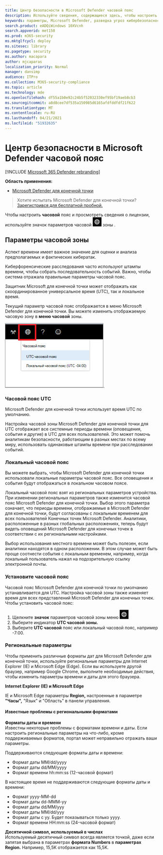 ```yaml
---
title: Центр безопасности в Microsoft Defender часовой пояс
description: Используйте сведения, содержащиеся здесь, чтобы настроить параметры Центр безопасности в Microsoft Defender часовой пояс и просмотреть сведения о лицензии.
keywords: параметры, Microsoft Defender, разведка угроз кибербезопасности, Microsoft Defender для конечной точки, часовой пояс, utc, местное время, лицензия
search.product: eADQiWindows 10XVcnh
search.appverid: met150
ms.prod: m365-security
ms.mktglfcycl: deploy
ms.sitesec: library
ms.pagetype: security
ms.author: macapara
author: mjcaparas
localization_priority: Normal
manager: dansimp
audience: ITPro
ms.collection: M365-security-compliance
ms.topic: article
ms.technology: mde
ms.openlocfilehash: df55a1b0e92c24b5f52032330ef95bf19aeb8cb3
ms.sourcegitcommit: a8d8cee7df535a150985d6165afdfddfdf21f622
ms.translationtype: MT
ms.contentlocale: ru-RU
ms.lasthandoff: 04/21/2021
ms.locfileid: "51932635"
---
```

# <a name="microsoft-defender-security-center-time-zone-settings"></a>Центр безопасности в Microsoft Defender часовой пояс

[!INCLUDE [Microsoft 365 Defender rebranding](../../includes/microsoft-defender.md)]

**Область применения:**
- [Microsoft Defender для конечной точки](https://go.microsoft.com/fwlink/p/?linkid=2154037)


>Хотите испытать Microsoft Defender для конечной точки? [Зарегистрився для бесплатной пробной.](https://www.microsoft.com/microsoft-365/windows/microsoft-defender-atp?ocid=docs-wdatp-settings-abovefoldlink)

Чтобы настроить **часовой** пояс и просмотреть сведения о лицензии, используйте значок параметров часовой ![ ](images/atp-time-zone.png) зоны .

## <a name="time-zone-settings"></a>Параметры часовой зоны
Аспект времени имеет важное значение для оценки и анализа предполагаемых и фактических кибератак.

Киберфоренсические расследования часто используют штампы времени, чтобы собрать последовательность событий. Важно, чтобы система отражала правильные параметры часовой пояс.

Защитник Microsoft для конечной точки может отображать как скоординированное универсальное время (UTC), так и локальное время.

Текущий параметр часовой пояс отображается в меню Microsoft Defender для конечной точки. Вы можете изменить отображаемую часовую зону в **меню часовой** зоны.

![Значок параметров часовой зоны2](images/atp-time-zone-menu.png).

### <a name="utc-time-zone"></a>Часовой пояс UTC
Microsoft Defender для конечной точки использует время UTC по умолчанию.

Настройка часовой зоны Microsoft Defender для конечной точки для UTC отображает все системные периоды времени (оповещения, события и другие) в UTC для всех пользователей. Это может помочь аналитикам безопасности, работающим в разных местах по всему миру, использовать одинаковые штампы времени при расследовании событий.

### <a name="local-time-zone"></a>Локальный часовой пояс
Вы можете выбрать, чтобы Microsoft Defender для конечной точки использовали локальные параметры часовой пояс. Все оповещения и события будут отображаться в локальном часовом поясе.

Локальный часовой пояс взят из региональных параметров устройства. При изменении региональных параметров также изменится часовой пояс Microsoft Defender для конечной точки. Выбор этого параметра означает, что периоды времени, отображаемые в Microsoft Defender для конечной точки, будут согласованы с локальным временем для всех пользователей Конечных точек Microsoft Defender. Аналитики, расположенные в разных глобальных расположениях, теперь будут видеть оповещений Microsoft Defender для конечных точек в соответствии с их региональными настройками.

Выбор использования местного времени может быть полезен, если аналитики находятся в одном расположении. В этом случае может быть проще соотнести события с локальным временем, например, когда локальный пользователь нажал на подозрительную ссылку электронной почты.

### <a name="set-the-time-zone"></a>Установите часовой пояс
Часовой пояс Microsoft Defender для конечной точки по умолчанию устанавливается для UTC.
Настройка часовой зоны также изменяет время для всех представлений Microsoft Defender для конечных точек.
Чтобы установить часовой пояс:

1. Щелкните **значок** параметров часовой зоны меню ![ Часовой зоны3. ](images/atp-time-zone.png)
2. Выберите индикатор **UTC часовой зоны.**
3. Выберите **UTC часовой** пояс или локальный часовой пояс, например -7:00.

### <a name="regional-settings"></a>Региональные параметры
Чтобы применить различные форматы дат для Microsoft Defender для конечной точки, используйте региональные параметры для Internet Explorer (IE) и Microsoft Edge (Edge). Если вы используете другой браузер, например Google Chrome, выполните необходимые действия, чтобы изменить параметры времени и даты для этого браузера. 


**Internet Explorer (IE) и Microsoft Edge**

IE и Microsoft Edge параметры **Region,** настроенные в параметре **"Часы",** "Язык" и "Область" в панели управления. 


#### <a name="known-issues-with-regional-formats"></a>Известные проблемы с региональными форматами

**Форматы даты и времени**<br>
Известны некоторые проблемы с форматами времени и даты. Если настроить региональные параметры на что-либо, кроме поддерживаемых форматов, портал может неправильно отражать ваши параметры.

Поддерживаются следующие форматы даты и времени:
- Формат даты MM/dd/yyyy
- Формат даты dd/MM/yyyy
- Формат времени hh:mm:ss (12-часовой формат)

В настоящее время не поддерживаются следующие форматы даты и времени:
- Формат yyyy-MM-dd
- Формат даты dd-MMM-yy
- Формат даты dd/MM/yyy
- Формат даты MM/dd/yyy
- Формат даты с yy. Будет показываться только yyyy.
- Формат времени HH:mm:ss (24-часовой формат)

**Десятичной символ, используемый в числах**<br>
Используемый десятичный символ всегда является точкой, даже если запятая выбрана в параметрах **формата Numbers** в **параметрах Region.** Например, 15,5K отображается как 15,5K.


